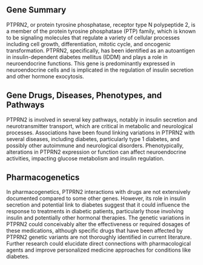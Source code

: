 ## Gene Summary
PTPRN2, or protein tyrosine phosphatase, receptor type N polypeptide 2, is a member of the protein tyrosine phosphatase (PTP) family, which is known to be signaling molecules that regulate a variety of cellular processes including cell growth, differentiation, mitotic cycle, and oncogenic transformation. PTPRN2, specifically, has been identified as an autoantigen in insulin-dependent diabetes mellitus (IDDM) and plays a role in neuroendocrine functions. This gene is predominantly expressed in neuroendocrine cells and is implicated in the regulation of insulin secretion and other hormone exocytosis.

## Gene Drugs, Diseases, Phenotypes, and Pathways
PTPRN2 is involved in several key pathways, notably in insulin secretion and neurotransmitter transport, which are critical in metabolic and neurological processes. Associations have been found linking variations in PTPRN2 with several diseases, including diabetes, particularly type 1 diabetes, and possibly other autoimmune and neurological disorders. Phenotypically, alterations in PTPRN2 expression or function can affect neuroendocrine activities, impacting glucose metabolism and insulin regulation.

## Pharmacogenetics
In pharmacogenetics, PTPRN2 interactions with drugs are not extensively documented compared to some other genes. However, its role in insulin secretion and potential link to diabetes suggest that it could influence the response to treatments in diabetic patients, particularly those involving insulin and potentially other hormonal therapies. The genetic variations in PTPRN2 could conceivably alter the effectiveness or required dosages of these medications, although specific drugs that have been affected by PTPRN2 genetic variants are not thoroughly identified in current literature. Further research could elucidate direct connections with pharmacological agents and improve personalized medicine approaches for conditions like diabetes.